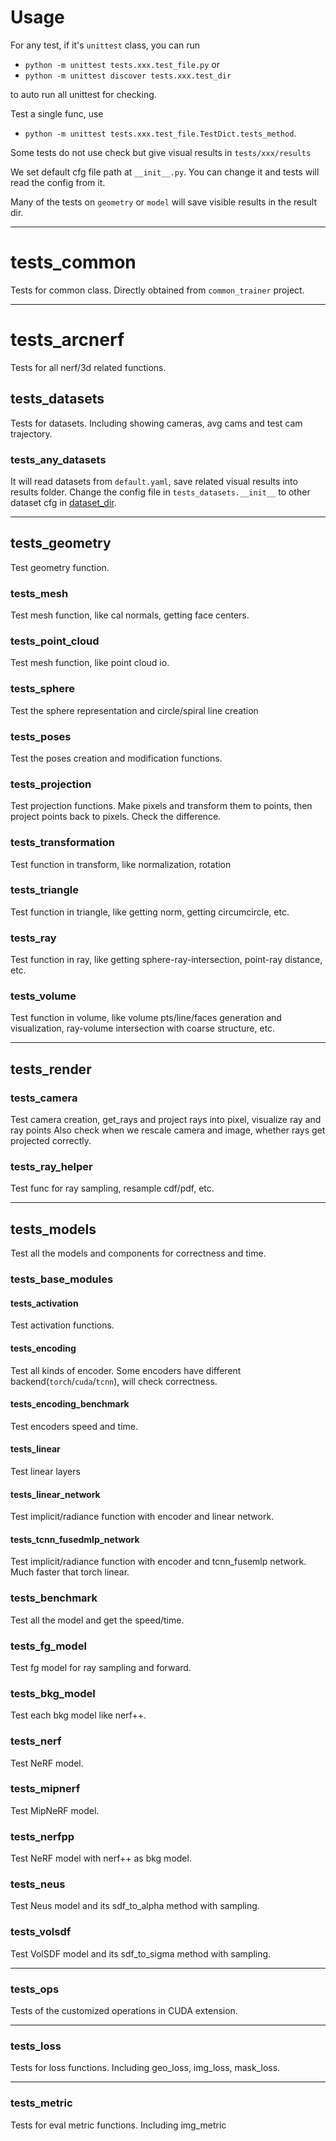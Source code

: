 # Usage
For any test, if it's `unittest` class, you can run
- `python -m unittest tests.xxx.test_file.py` or
- `python -m unittest discover tests.xxx.test_dir`

to auto run all unittest for checking.

Test a single func, use
- `python -m unittest tests.xxx.test_file.TestDict.tests_method`.

Some tests do not use check but give visual results in `tests/xxx/results`

We set default cfg file path at `__init__.py`. You can change it and tests will read the config from it.

Many of the tests on `geometry` or `model` will save visible results in the result dir.

------------------------------------------------------------------------
# tests_common
Tests for common class. Directly obtained from `common_trainer` project.

------------------------------------------------------------------------
# tests_arcnerf
Tests for all nerf/3d related functions.


## tests_datasets
Tests for datasets. Including showing cameras, avg cams and test cam trajectory.
### tests_any_datasets
It will read datasets from `default.yaml`, save related visual results into results folder.
Change the config file in `tests_datasets.__init__` to other dataset cfg in [dataset_dir](../configs/datasets).

------------------------------------------------------------------------
## tests_geometry
Test geometry function.
### tests_mesh
Test mesh function, like cal normals, getting face centers.
### tests_point_cloud
Test mesh function, like point cloud io.
### tests_sphere
Test the sphere representation and circle/spiral line creation
### tests_poses
Test the poses creation and modification functions.
### tests_projection
Test projection functions. Make pixels and transform them to points, then project points
back to pixels. Check the difference.
### tests_transformation
Test function in transform, like normalization, rotation
### tests_triangle
Test function in triangle, like getting norm, getting circumcircle, etc.
### tests_ray
Test function in ray, like getting sphere-ray-intersection, point-ray distance, etc.
### tests_volume
Test function in volume, like volume pts/line/faces generation and visualization,
ray-volume intersection with coarse structure, etc.

------------------------------------------------------------------------
## tests_render
### tests_camera
Test camera creation, get_rays and project rays into pixel, visualize ray and ray points
Also check when we rescale camera and image, whether rays get projected correctly.
### tests_ray_helper
Test func for ray sampling, resample cdf/pdf, etc.

------------------------------------------------------------------------
## tests_models
Test all the models and components for correctness and time.
### tests_base_modules
#### tests_activation
Test activation functions.
#### tests_encoding
Test all kinds of encoder. Some encoders have different backend(`torch`/`cuda`/`tcnn`), will check correctness.
#### tests_encoding_benchmark
Test encoders speed and time.
#### tests_linear
Test linear layers
#### tests_linear_network
Test implicit/radiance function with encoder and linear network.
#### tests_tcnn_fusedmlp_network
Test implicit/radiance function with encoder and tcnn_fusemlp network. Much faster that torch linear.
### tests_benchmark
Test all the model and get the speed/time.
### tests_fg_model
Test fg model for ray sampling and forward.
### tests_bkg_model
Test each bkg model like nerf++.
### tests_nerf
Test NeRF model.
### tests_mipnerf
Test MipNeRF model.
### tests_nerfpp
Test NeRF model with nerf++ as bkg model.
### tests_neus
Test Neus model and its sdf_to_alpha method with sampling.
### tests_volsdf
Test VolSDF model and its sdf_to_sigma method with sampling.

------------------------------------------------------------------------
### tests_ops
Tests of the customized operations in CUDA extension.

------------------------------------------------------------------------
### tests_loss
Tests for loss functions. Including geo_loss, img_loss, mask_loss.

------------------------------------------------------------------------
### tests_metric
Tests for eval metric functions. Including img_metric
